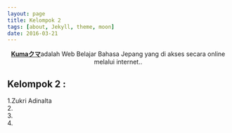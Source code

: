 ```yaml
---
layout: page
title: Kelompok 2
tags: [about, Jekyll, theme, moon]
date: 2016-03-21
---
```

    
<center><a href="http://taylantatli.github.io/Moon"><b>Kumaクマ</b></a>adalah Web Belajar Bahasa Jepang yang di akses secara online melalui internet..</center>

## Kelompok 2 :

1.Zukri Adinalta <br>
2. <br>
3. <br>
4. <br>


